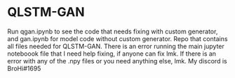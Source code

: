 # QLSTM-GAN
Run qgan.ipynb to see the code that needs fixing with custom generator, and gan.ipynb for model code without custom generator. Repo that contains all files needed for QLSTM-GAN. There is an error running the main jupyter noteboook file that I need help fixing, if anyone can fix lmk. If there is an error with any of the .npy files or you need anything else, lmk. My discord is BroHi#1695

